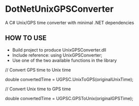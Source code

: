 # DotNetUnixGPSConverter
A C# Unix/GPS time converter with minimal .NET dependencies

HOW TO USE
----------
* Build project to produce UnixGPSConverter.dll
* Include reference: using UnixGPSConverter;
* Use one of the two available functions in the library

// Convert GPS time to Unix time

double convertedTime = UGPSC.UnixToGPS(originalUnixTime);

// Convert Unix time to GPS time

double convertedTime = UGPSC.GPSToUnix(originalGPSTime);
